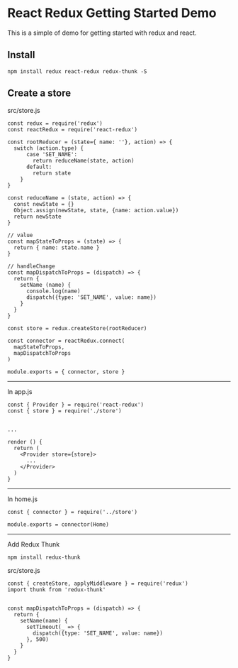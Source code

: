# React Redux Getting Started Demo

This is a simple of demo for getting started
with redux and react.

## Install

```
npm install redux react-redux redux-thunk -S
```

## Create a store

src/store.js

```
const redux = require('redux')
const reactRedux = require('react-redux')

const rootReducer = (state={ name: ''}, action) => {
  switch (action.type) {
      case 'SET_NAME':
        return reduceName(state, action)
      default:
        return state
    }
}

const reduceName = (state, action) => {
  const newState = {}
  Object.assign(newState, state, {name: action.value})
  return newState
}

// value
const mapStateToProps = (state) => {
  return { name: state.name }
}

// handleChange
const mapDispatchToProps = (dispatch) => {
  return {
    setName (name) {
      console.log(name)
      dispatch({type: 'SET_NAME', value: name})
    }
  }
}

const store = redux.createStore(rootReducer)

const connector = reactRedux.connect(
  mapStateToProps,
  mapDispatchToProps
)

module.exports = { connector, store }

```

---

In app.js

```
const { Provider } = require('react-redux')
const { store } = require('./store')


...

render () {
  return (
    <Provider store={store}>
      ...
    </Provider>
  )
}
```

---

In home.js

```
const { connector } = require('../store')

module.exports = connector(Home)

```

---

Add Redux Thunk

```
npm install redux-thunk
```

src/store.js

```
const { createStore, applyMiddleware } = require('redux')
import thunk from 'redux-thunk'


```
```
const mapDispatchToProps = (dispatch) => {
  return {
    setName(name) {
      setTimeout(_ => {
        dispatch({type: 'SET_NAME', value: name})
      }, 500)
    }
  }
}
```
